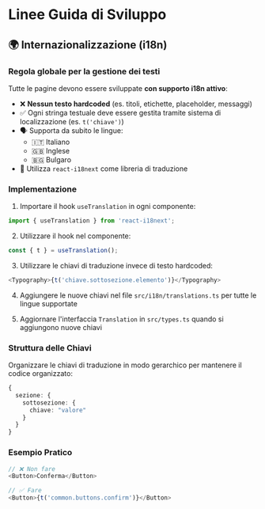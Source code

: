 # Linee Guida di Sviluppo

## 🌍 Internazionalizzazione (i18n)

### Regola globale per la gestione dei testi

Tutte le pagine devono essere sviluppate **con supporto i18n attivo**:

- ❌ **Nessun testo hardcoded** (es. titoli, etichette, placeholder, messaggi)
- ✅ Ogni stringa testuale deve essere gestita tramite sistema di localizzazione (es. `t('chiave')`)
- 🗣️ Supporta da subito le lingue:
  - 🇮🇹 Italiano
  - 🇬🇧 Inglese
  - 🇧🇬 Bulgaro
- 🔧 Utilizza `react-i18next` come libreria di traduzione

### Implementazione

1. Importare il hook `useTranslation` in ogni componente:
```typescript
import { useTranslation } from 'react-i18next';
```

2. Utilizzare il hook nel componente:
```typescript
const { t } = useTranslation();
```

3. Utilizzare le chiavi di traduzione invece di testo hardcoded:
```typescript
<Typography>{t('chiave.sottosezione.elemento')}</Typography>
```

4. Aggiungere le nuove chiavi nel file `src/i18n/translations.ts` per tutte le lingue supportate

5. Aggiornare l'interfaccia `Translation` in `src/types.ts` quando si aggiungono nuove chiavi

### Struttura delle Chiavi

Organizzare le chiavi di traduzione in modo gerarchico per mantenere il codice organizzato:

```typescript
{
  sezione: {
    sottosezione: {
      chiave: "valore"
    }
  }
}
```

### Esempio Pratico

```typescript
// ❌ Non fare
<Button>Conferma</Button>

// ✅ Fare
<Button>{t('common.buttons.confirm')}</Button>
``` 